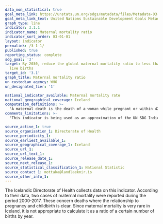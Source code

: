 ```yaml
---
data_non_statistical: true
goal_meta_link: https://unstats.un.org/sdgs/metadata/files/Metadata-03-01-01.pdf
goal_meta_link_text: United Nations Sustainable Development Goals Metadata (pdf 865kB)
graph_type: line
indicator: 3.1.1
indicator_name: Maternal mortality ratio
indicator_sort_order: 03-01-01
layout: indicator
permalink: /3-1-1/
published: true
reporting_status: complete
sdg_goal: '3'
target: By 2030, reduce the global maternal mortality ratio to less than 70 per 100,000
  live births
target_id: '3.1'
graph_title: Maternal mortality ratio
un_custodian_agency: WHO
un_designated_tier: '1'

national_indicator_available: Maternal mortality rate
national_geographical_coverage: Iceland
computation_definitions: >-
  'A maternal death is the death of a woman while pregnant or within 42 days of termination of pregnancy, irrespective of the duration and the site of the pregnancy, from any cause related to or aggravated by the pregnancy or its management, but not from accidental or incidental causes.'
comments_limitations: >-
  'This indicator is being used as an approximation of the UN SDG Indicator. Where possible, we will work to identify or develop UK data to meet the global indicator specification. This indicator has been identified in collaboration with topic experts.'

source_active_1: true
source_organisation_1: Directorate of Health
source_periodicity_1: 
source_earliest_available_1: 
source_geographical_coverage_1: Iceland
source_url_1: 
source_url_text_1: 
source_release_date_1: 
source_next_release_1: 
source_statistical_classification_1: National Statistic
source_contact_1: mottaka@landlaeknir.is
source_other_info_1: 
---
```


The Icelandic Directorate of Health collects data on this indicator. According to their data, two cases of maternal mortality were reported during the period 2000-2017. These concern deaths where the relationship to pregnancy and childbirth is clear. Since maternal mortality is very rare in Iceland, it is not appropriate to calculate it as a ratio of a certain number of births by year.
